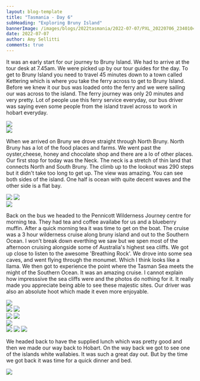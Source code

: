 ```yaml
---
layout: blog-template
title: "Tasmania - Day 6"
subHeading: "Exploring Bruny Island"
bannerImage: /images/blogs/2022tasmania/2022-07-07/PXL_20220706_234010476.jpg_compressed.JPEG
date: 2022-07-07
author: Amy Sellitti
comments: true
---
```

It was an early start for our journey to Bruny Island.  We had to arrive at the tour desk at 7.45am. We were picked up by our tour guides for the day. To get to Bruny Island you need to travel 45 minutes down to a town called Kettering which is where you take the ferry across to get to Bruny Island. Before we knew it our bus was loaded onto the ferry and we were sailing our was across to the island. The ferry journey was only 20 minutes and very pretty. Lot of people use this ferry service everyday, our bus driver was saying even some people from the island travel across to work in hobart everyday. 

<div class="center-image"><img src="/images/blogs/2022tasmania/2022-07-07/PXL_20220706_225232728.jpg_compressed.JPEG" /></div>
<div class="center-image"><img src="/images/blogs/2022tasmania/2022-07-07/PXL_20220706_225710928.MP.jpg_compressed.JPEG" /></div>

When we arrived on Bruny we drove straight through North Bruny. North Bruny has a lot of the food places and farms. We went past the oyster,cheese, honey and chocolate shop and there are a lo of other places. Our first stop for today was the Neck. The neck is a stretch of thin land that connects North and South Bruny. The climb up to the lookout was 290 steps but it didn't take too long to get up. The view was amazing. You can see both sides of the island. One half is ocean with quite decent waves and the other side is a flat bay. 

<div class="grid-2c">
  <img src="/images/blogs/2022tasmania/2022-07-07/PXL_20220706_233857977.jpg_compressed.JPEG"/>
  <img src="/images/blogs/2022tasmania/2022-07-07/PXL_20220706_234010476.jpg_compressed.JPEG"/>
</div>
<div class="center-image"><img src="/images/blogs/2022tasmania/2022-07-07/PXL_20220706_233954351.jpg_compressed.JPEG" /></div>

Back on the bus we headed to the Pennicott Wilderness Journey centre for morning tea. They had tea and coffee availabe for us and a blueberry muffin. After a quick morning tea it was time to get on the boat. The cruise was a 3 hour wilderness cruise along bruny island and out to the Southern Ocean. I won't break down everthing we saw but we spen most of the afternoon cruising alongside some of Australia's highest sea cliffs. We got up close to listen to the awesome 'Breathing Rock'. We drove into some sea caves, and went flying through the monumet. Which I think looks like a llama. We then got to experience the point where the Tasman Sea meets the might of the Southern Ocean. It was an amazing cruise. I cannot explain how impresssive the sea cliffs were and the photos do nothing for it. It really made you appreciate being able to see these majestic sites. Our driver was also an absolute hoot which made it even more enjoyable.

<div class="center-image"><img src="/images/blogs/2022tasmania/2022-07-07/PXL_20220707_012230846.jpg_compressed.JPEG" /></div>
<div class="grid-2c">
  <img src="/images/blogs/2022tasmania/2022-07-07/PXL_20220707_012248377.jpg_compressed.JPEG"/>
  <img src="/images/blogs/2022tasmania/2022-07-07/PXL_20220707_013535091.jpg_compressed.JPEG"/>
</div>
<div class="grid-2c">
  <img src="/images/blogs/2022tasmania/2022-07-07/PXL_20220707_014337729.jpg_compressed.JPEG"/>
  <img src="/images/blogs/2022tasmania/2022-07-07/PXL_20220707_014729333.jpg_compressed.JPEG"/>
</div>
<div class="center-image"><img src="/images/blogs/2022tasmania/2022-07-07/20220707135412_IMG_9205.JPG_compressed.JPEG" /></div>
<div class="grid-3c">
  <img src="/images/blogs/2022tasmania/2022-07-07/20220707133253_IMG_9186.JPG_compressed.JPEG"/>
  <img src="/images/blogs/2022tasmania/2022-07-07/20220707141344_IMG_9220.JPG_compressed.JPEG"/>
  <img src="/images/blogs/2022tasmania/2022-07-07/20220707161340_IMG_9234.JPG_compressed.JPEG"/>
</div>

We headed back to have the supplied lunch which was pretty good and then we made our way back to Hobart. On the way back we got to see one of the islands white wallabies. It was such a great day out. But by the time we got back it was time for a quick dinner and bed. 

<div class="center-image"><img src="/images/blogs/2022tasmania/2022-07-07/PXL_20220707_065043671.jpg_compressed.JPEG" /></div>